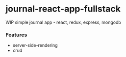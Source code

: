 # journal-react-app-fullstack
WIP simple journal app - react, redux, express, mongodb

### Features
* server-side-rendering
* crud
